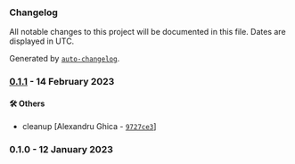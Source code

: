 ### Changelog

All notable changes to this project will be documented in this file. Dates are displayed in UTC.

Generated by [`auto-changelog`](https://github.com/CookPete/auto-changelog).

### [0.1.1](https://github.com/eea/volto-climate-advisory-board-policy/compare/0.1.0...0.1.1) - 14 February 2023

#### :hammer_and_wrench: Others

- cleanup [Alexandru Ghica - [`9727ce3`](https://github.com/eea/volto-climate-advisory-board-policy/commit/9727ce36f4d13ba9ba48b7b74c2a88d5b04fbd63)]
### 0.1.0 - 12 January 2023
